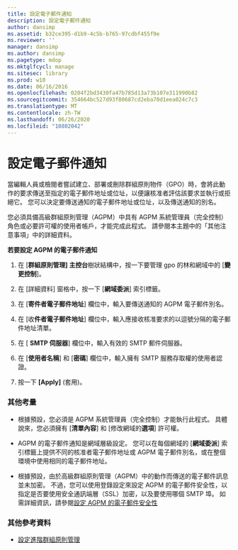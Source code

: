 ```yaml
---
title: 設定電子郵件通知
description: 設定電子郵件通知
author: dansimp
ms.assetid: b32ce395-d1b9-4c5b-b765-97cdbf455f9e
ms.reviewer: ''
manager: dansimp
ms.author: dansimp
ms.pagetype: mdop
ms.mktglfcycl: manage
ms.sitesec: library
ms.prod: w10
ms.date: 06/16/2016
ms.openlocfilehash: 0204f2bd3430fa47b785d13a73b107e311990b82
ms.sourcegitcommit: 354664bc527d93f80687cd2eba70d1eea024c7c3
ms.translationtype: MT
ms.contentlocale: zh-TW
ms.lasthandoff: 06/26/2020
ms.locfileid: "10802042"
---
```

# 設定電子郵件通知


當編輯人員或檢閱者嘗試建立、部署或刪除群組原則物件（GPO）時，會將此動作的要求傳送至指定的電子郵件地址或位址，以便讓核准者評估該要求並執行或拒絕它。 您可以決定要傳送通知的電子郵件地址或位址，以及傳送通知的別名。

您必須具備高級群組原則管理（AGPM）中具有 AGPM 系統管理員（完全控制）角色或必要許可權的使用者帳戶，才能完成此程式。 請參閱本主題中的「其他注意事項」中的詳細資料。

**若要設定 AGPM 的電子郵件通知**

1.  在 [**群組原則管理] 主控台**樹狀結構中，按一下要管理 gpo 的林和網域中的 [**變更控制**]。

2.  在 [詳細資料] 窗格中，按一下 [**網域委派**] 索引標籤。

3.  在 [**寄件者電子郵件地址**] 欄位中，輸入要傳送通知的 AGPM 電子郵件別名。

4.  在 [收**件者電子郵件地址**] 欄位中，輸入應接收核准要求的以逗號分隔的電子郵件地址清單。

5.  在 [ **SMTP 伺服器**] 欄位中，輸入有效的 SMTP 郵件伺服器。

6.  在 [**使用者名稱**] 和 [**密碼**] 欄位中，輸入擁有 SMTP 服務存取權的使用者認證。

7.  按一下 **\[Apply\]** (套用)。

### 其他考量

-   根據預設，您必須是 AGPM 系統管理員（完全控制）才能執行此程式。 具體說來，您必須擁有 [**清單內容**] 和 [修改網域的**選項**] 許可權。

-   AGPM 的電子郵件通知是網域層級設定。 您可以在每個網域的 [**網域委派**] 索引標籤上提供不同的核准者電子郵件地址或 AGPM 電子郵件別名，或在整個環境中使用相同的電子郵件地址。

-   根據預設，由於高級群組原則管理（AGPM）中的動作而傳送的電子郵件訊息並未加密。 不過，您可以使用登錄設定來設定 AGPM 的電子郵件安全性，以指定是否要使用安全通訊端層（SSL）加密，以及要使用哪個 SMTP 埠。 如需詳細資訊，請參閱[設定 AGPM 的電子郵件安全性](configure-e-mail-security-for-agpm-agpm30ops.md)

### 其他參考資料

-   [設定進階群組原則管理](configuring-advanced-group-policy-management.md)

 

 





